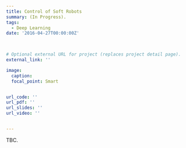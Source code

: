 ```yaml
---
title: Control of Soft Robots
summary: (In Progress).
tags:
  - Deep Learning
date: '2016-04-27T00:00:00Z'


    
# Optional external URL for project (replaces project detail page).
external_link: ''

image:
  caption: 
  focal_point: Smart


url_code: ''
url_pdf: ''
url_slides: ''
url_video: ''


---
```





TBC.
